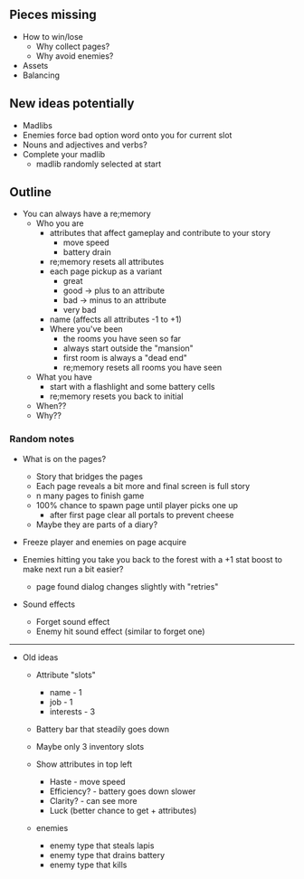## Pieces missing

* How to win/lose
    * Why collect pages?
    * Why avoid enemies?
* Assets
* Balancing

## New ideas potentially

* Madlibs
* Enemies force bad option word onto you for current slot
* Nouns and adjectives and verbs?
* Complete your madlib
    * madlib randomly selected at start

## Outline

* You can always have a re;memory
    * Who you are
        * attributes that affect gameplay and contribute to your story
            * move speed
            * battery drain
        * re;memory resets all attributes
        * each page pickup as a variant
            * great
            * good -> plus to an attribute
            * bad -> minus to an attribute
            * very bad
        * name (affects all attributes -1 to +1)
        * Where you've been
            * the rooms you have seen so far
            * always start outside the "mansion"
            * first room is always a "dead end"
            * re;memory resets all rooms you have seen
    * What you have
        * start with a flashlight and some battery cells
        * re;memory resets you back to initial
    * When??
    * Why??

### Random notes

* What is on the pages?
    * Story that bridges the pages
    * Each page reveals a bit more and final screen is full story
    * n many pages to finish game
    * 100% chance to spawn page until player picks one up
        * after first page clear all portals to prevent cheese
    * Maybe they are parts of a diary?

* Freeze player and enemies on page acquire

* Enemies hitting you take you back to the forest with a +1 stat boost to make next run a bit easier?
    * page found dialog changes slightly with "retries"

* Sound effects
    * Forget sound effect
    * Enemy hit sound effect (similar to forget one)

--------------------

* Old ideas
    * Attribute "slots"
        * name - 1
        * job - 1
        * interests - 3

    * Battery bar that steadily goes down
    * Maybe only 3 inventory slots
    * Show attributes in top left
        * Haste - move speed
        * Efficiency? - battery goes down slower
        * Clarity? - can see more
        * Luck (better chance to get + attributes)

    * enemies
        * enemy type that steals lapis
        * enemy type that drains battery
        * enemy type that kills
